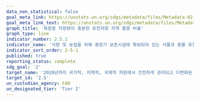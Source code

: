 ```yaml
---
data_non_statistical: false
goal_meta_link: https://unstats.un.org/sdgs/metadata/files/Metadata-02-05-01a.pdf   
goal_meta_link_text: https://unstats.un.org/sdgs/metadata/files/Metadata-02-05-01a.pdf   
graph_title: '복원용 저장량이 충분한 유전자원 지역 품종 비율'
graph_type: line
indicator_number: 2.5.1
indicator_name: '식량 및 농업을 위해 중장기 보존시설에 확보되어 있는 식물과 동물 유전자원 수'
indicator_sort_order: 2-5-1
published: true
reporting_status: complete
sdg_goal: '2'
target_name: '2020년까지 국가적, 지역적, 국제적 차원에서 건전하게 관리되고 다변화된 종자 및 식물은행 등을 통해 종자, 재배식물, 가축과 사육동물 및 관련 야생종의 유전적 다양성을 유지하고, 유전자원과 관련 전통지식의 이용으로부터 발생하는 이익의 공정하고 공평한 분배에 대한 접근을 개선'
target_id: '2.5'
un_custodian_agency: FAO
un_designated_tier: 'Tier I'
---
```

